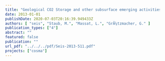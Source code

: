```yaml
---
title: "Geological CO2 Storage and other subsurface emerging activities: Catalogue of potential impacts on drinking water production"
date: 2013-01-01
publishDate: 2020-07-03T20:16:39.949433Z
authors: [ "seis", "Staub, M.", "Massat, L.", "GrÃ¼tzmacher, G." ]
publication_types: ["4"]
abstract: ""
featured: false
publication: ""
url_pdf: "../../../pdf/Seis-2013-511.pdf"
projects: ["cosma"]
---
```


